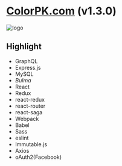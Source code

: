 # [ColorPK.com](http://react.colorpk.com)   (v1.3.0)

![logo](https://github.com/zj1926/vp/blob/master/logo.png "colorpk.com")

## Highlight

- GraphQL
- Express.js
- MySQL
- *Bulma*
- React
- Redux
- react-redux
- react-router
- react-saga
- Webpack
- Babel
- Sass
- eslint
- Immutable.js
- Axios
- oAuth2(Facebook)
